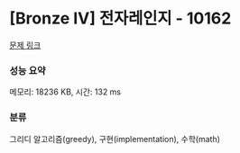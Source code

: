# [Bronze IV] 전자레인지 - 10162 

[문제 링크](https://www.acmicpc.net/problem/10162) 

### 성능 요약

메모리: 18236 KB, 시간: 132 ms

### 분류

그리디 알고리즘(greedy), 구현(implementation), 수학(math)

